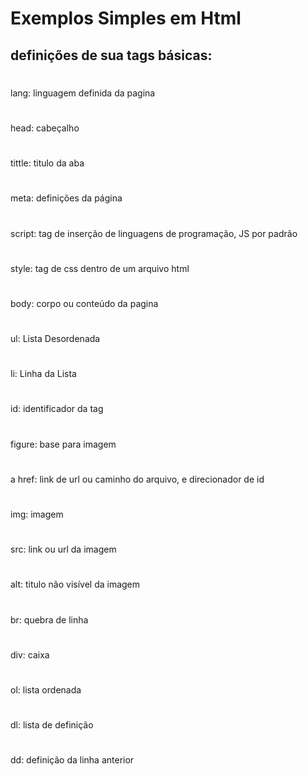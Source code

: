# Exemplos Simples em Html

## definições de sua tags básicas:
#
lang: linguagem definida da pagina
#
head: cabeçalho
#	  
tittle: titulo da aba
#
meta: definições da página
#
script: tag de inserção de linguagens de programação, JS por padrão
#
style: tag de css dentro de um arquivo html
#
body: corpo ou conteúdo da pagina
#
ul: Lista Desordenada
#
li: Linha da Lista
#
id: identificador da tag
#
figure: base para imagem
#
a href: link de url ou caminho do arquivo, e direcionador de id
#
img: imagem
#
src: link ou url da imagem
#
alt: titulo não visível da imagem 
#
br: quebra de linha
#
div: caixa 
#
ol: lista ordenada
#
dl: lista de definição
#
dd: definição da linha anterior
#
